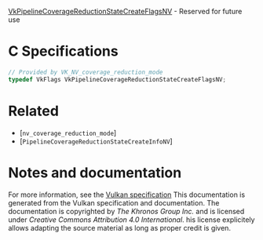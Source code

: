 [VkPipelineCoverageReductionStateCreateFlagsNV](https://www.khronos.org/registry/vulkan/specs/1.3-extensions/man/html/VkPipelineCoverageReductionStateCreateFlagsNV.html) - Reserved for future use

# C Specifications
```c
// Provided by VK_NV_coverage_reduction_mode
typedef VkFlags VkPipelineCoverageReductionStateCreateFlagsNV;
```

# Related
- [`nv_coverage_reduction_mode`]
- [`PipelineCoverageReductionStateCreateInfoNV`]

# Notes and documentation
For more information, see the [Vulkan specification](https://www.khronos.org/registry/vulkan/specs/1.3-extensions/html/vkspec.html)
This documentation is generated from the Vulkan specification and documentation.
The documentation is copyrighted by *The Khronos Group Inc.* and is licensed under *Creative Commons Attribution 4.0 International*.
his license explicitely allows adapting the source material as long as proper credit is given.
        